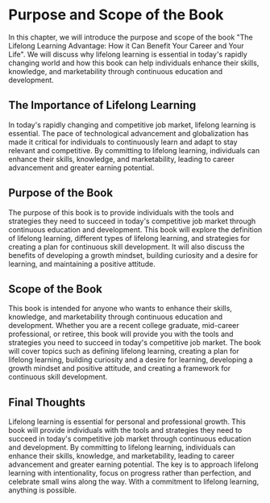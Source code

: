 Purpose and Scope of the Book
======================================================

In this chapter, we will introduce the purpose and scope of the book "The Lifelong Learning Advantage: How it Can Benefit Your Career and Your Life". We will discuss why lifelong learning is essential in today's rapidly changing world and how this book can help individuals enhance their skills, knowledge, and marketability through continuous education and development.

The Importance of Lifelong Learning
-----------------------------------

In today's rapidly changing and competitive job market, lifelong learning is essential. The pace of technological advancement and globalization has made it critical for individuals to continuously learn and adapt to stay relevant and competitive. By committing to lifelong learning, individuals can enhance their skills, knowledge, and marketability, leading to career advancement and greater earning potential.

Purpose of the Book
-------------------

The purpose of this book is to provide individuals with the tools and strategies they need to succeed in today's competitive job market through continuous education and development. This book will explore the definition of lifelong learning, different types of lifelong learning, and strategies for creating a plan for continuous skill development. It will also discuss the benefits of developing a growth mindset, building curiosity and a desire for learning, and maintaining a positive attitude.

Scope of the Book
-----------------

This book is intended for anyone who wants to enhance their skills, knowledge, and marketability through continuous education and development. Whether you are a recent college graduate, mid-career professional, or retiree, this book will provide you with the tools and strategies you need to succeed in today's competitive job market. The book will cover topics such as defining lifelong learning, creating a plan for lifelong learning, building curiosity and a desire for learning, developing a growth mindset and positive attitude, and creating a framework for continuous skill development.

Final Thoughts
--------------

Lifelong learning is essential for personal and professional growth. This book will provide individuals with the tools and strategies they need to succeed in today's competitive job market through continuous education and development. By committing to lifelong learning, individuals can enhance their skills, knowledge, and marketability, leading to career advancement and greater earning potential. The key is to approach lifelong learning with intentionality, focus on progress rather than perfection, and celebrate small wins along the way. With a commitment to lifelong learning, anything is possible.
